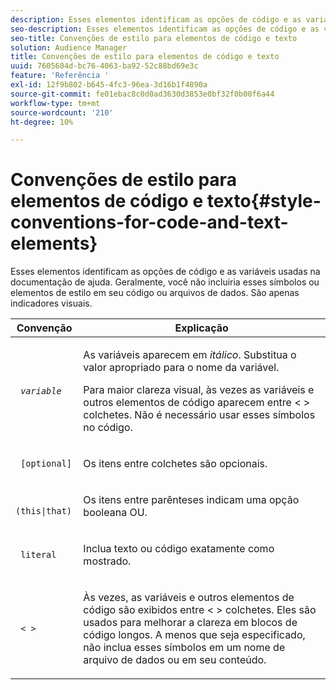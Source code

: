 ```yaml
---
description: Esses elementos identificam as opções de código e as variáveis usadas na documentação de ajuda. Geralmente, você não incluiria esses símbolos ou elementos de estilo em seu código ou arquivos de dados. São apenas indicadores visuais.
seo-description: Esses elementos identificam as opções de código e as variáveis usadas na documentação de ajuda. Geralmente, você não incluiria esses símbolos ou elementos de estilo em seu código ou arquivos de dados. São apenas indicadores visuais.
seo-title: Convenções de estilo para elementos de código e texto
solution: Audience Manager
title: Convenções de estilo para elementos de código e texto
uuid: 7605604d-bc76-4063-ba92-52c88bd69e3c
feature: 'Referência '
exl-id: 12f9b802-b645-4fc3-96ea-3d16b1f4890a
source-git-commit: fe01ebac8c0d0ad3630d3853e0bf32f0b00f6a44
workflow-type: tm+mt
source-wordcount: '210'
ht-degree: 10%

---
```


# Convenções de estilo para elementos de código e texto{#style-conventions-for-code-and-text-elements}

Esses elementos identificam as opções de código e as variáveis usadas na documentação de ajuda. Geralmente, você não incluiria esses símbolos ou elementos de estilo em seu código ou arquivos de dados. São apenas indicadores visuais.

<table id="table_EBEF9490D90041BD8B7ABE3AF1AF35B6"> 
 <thead> 
  <tr> 
   <th colname="col1" class="entry"> Convenção </th> 
   <th colname="col2" class="entry"> Explicação </th> 
  </tr> 
 </thead>
 <tbody> 
  <tr> 
   <td colname="col1"> <p> <code> <i>variable</i> </code> </p> </td> 
   <td colname="col2"> <p>As variáveis aparecem em <i>itálico</i>. Substitua o valor apropriado para o nome da variável. </p> <p>Para maior clareza visual, às vezes as variáveis e outros elementos de código aparecem entre &lt; &gt; colchetes. Não é necessário usar esses símbolos no código. </p> </td> 
  </tr> 
  <tr> 
   <td colname="col1"> <p> <code> [optional]</code> </p> </td> 
   <td colname="col2"> <p>Os itens entre colchetes são opcionais. </p> </td> 
  </tr> 
  <tr> 
   <td colname="col1"> <p> <code> (this|that) </code> </p> </td> 
   <td colname="col2"> <p>Os itens entre parênteses indicam uma opção booleana <span class="wintitle"> OU</span>. </p> </td> 
  </tr> 
  <tr> 
   <td colname="col1"> <p> <code> literal</code> </p> </td> 
   <td colname="col2"> <p>Inclua texto ou código exatamente como mostrado. </p> </td> 
  </tr> 
  <tr> 
   <td colname="col1"> <p> <code> &lt; &gt;</code> </p> </td> 
   <td colname="col2"> <p>Às vezes, as variáveis e outros elementos de código são exibidos entre &lt; &gt; colchetes. Eles são usados para melhorar a clareza em blocos de código longos. A menos que seja especificado, não inclua esses símbolos em um nome de arquivo de dados ou em seu conteúdo. </p> </td> 
  </tr> 
 </tbody> 
</table>
